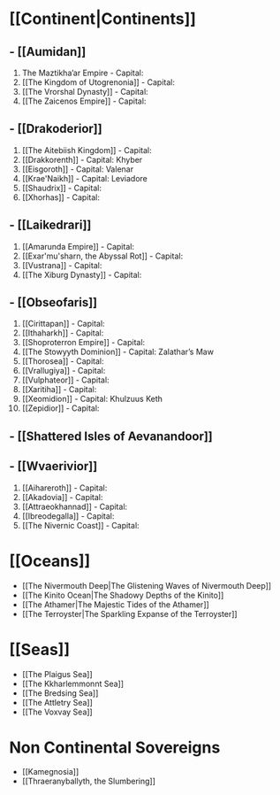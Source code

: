 # [[Continent|Continents]]
## - [[Aumidan]]

1. The Maztikha’ar Empire - Capital:
2. [[The Kingdom of Utogrenonia]] - Capital:
3. [[The Vrorshal Dynasty]] - Capital:
4. [[The Zaicenos Empire]] - Capital:
## - [[Drakoderior]]

1. [[The Aitebiish Kingdom]] - Capital:
2. [[Drakkorenth]] - Capital: Khyber
3. [[Eisgoroth]] - Capital: Valenar
4. [[Krae'Naikh]] - Capital: Leviadore
5. [[Shaudrix]] - Capital:
6. [[Xhorhas]] - Capital:
## - [[Laikedrari]]

1. [[Amarunda Empire]] - Capital:
2. [[Exar'mu'sharn, the Abyssal Rot]] - Capital:
3. [[Vustrana]] - Capital:
4. [[The Xiburg Dynasty]] - Capital:
## - [[Obseofaris]]

1. [[Cirittapan]] - Capital:
2. [[Ithaharkh]] - Capital:
3. [[Shoproterron Empire]] - Capital:
4. [[The Stowyyth Dominion]] - Capital: Zalathar’s Maw    
5. [[Thorosea]] - Capital:
6. [[Vrallugiya]] - Capital:
7. [[Vulphateor]] - Capital:
8. [[Xaritiha]] - Capital:
9. [[Xeomidion]] - Capital: Khulzuus Keth
10. [[Zepidior]] - Capital:
## - [[Shattered Isles of Aevanandoor]]
## - [[Wvaerivior]]

1. [[Aihareroth]] - Capital:
2. [[Akadovia]] - Capital:
3. [[Attraeokhannad]] - Capital:
4. [[Ibreodegalla]] - Capital:
5. [[The Nivernic Coast]] - Capital:
# [[Oceans]]
- [[The Nivermouth Deep|The Glistening Waves of Nivermouth Deep]]
- [[The Kinito Ocean|The Shadowy Depths of the Kinito]]
- [[The Athamer|The Majestic Tides of the Athamer]]
- [[The Terroyster|The Sparkling Expanse of the Terroyster]]
# [[Seas]]
- [[The Plaigus Sea]]
- [[The Kkharlemmonnt Sea]]
- [[The Bredsing Sea]]
- [[The Attletry Sea]]
- [[The Voxvay Sea]]

# Non Continental Sovereigns
- [[Kamegnosia]]
- [[Thraeranyballyth, the Slumbering]]
